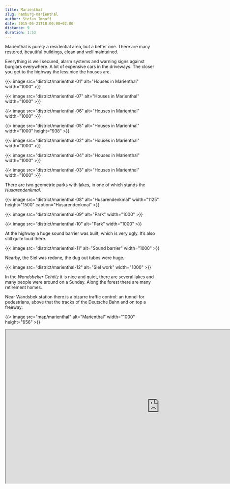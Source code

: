 ```yaml
---
title: Marienthal
slug: hamburg-marienthal
author: Stefan Imhoff
date: 2015-06-21T18:00:00+02:00
distance: 9
duration: 1:53
---
```


Marienthal is purely a residential area, but a better one. There are many restored, beautiful buildings, clean and well maintained.

Everything is well secured, alarm systems and warning signs against burglars everywhere. A lot of expensive cars in the driveways. The closer you get to the highway the less nice the houses are.

{{< image src="district/marienthal-01" alt="Houses in Marienthal" width="1000" >}}

{{< image src="district/marienthal-07" alt="Houses in Marienthal" width="1000" >}}

{{< image src="district/marienthal-06" alt="Houses in Marienthal" width="1000" >}}

{{< image src="district/marienthal-05" alt="Houses in Marienthal" width="1000" height="938" >}}

{{< image src="district/marienthal-02" alt="Houses in Marienthal" width="1000" >}}

{{< image src="district/marienthal-04" alt="Houses in Marienthal" width="1000" >}}

{{< image src="district/marienthal-03" alt="Houses in Marienthal" width="1000" >}}

There are two geometric parks with lakes, in one of which stands the _Husarendenkmal_.

{{< image src="district/marienthal-08" alt="Husarendenkmal" width="1125" height="1500" caption="Husarendenkmal" >}}

{{< image src="district/marienthal-09" alt="Park" width="1000" >}}

{{< image src="district/marienthal-10" alt="Park" width="1000" >}}

At the highway a huge sound barrier was built, which is very ugly. It’s also still quite loud there.

{{< image src="district/marienthal-11" alt="Sound barrier" width="1000" >}}

Nearby, the Siel was redone, the dug out tubes were huge.

{{< image src="district/marienthal-12" alt="Siel work" width="1000" >}}

In the _Wandsbeker Gehölz_ it is nice and quiet, there are several lakes and many people were around on a Sunday. Along the forest there are many retirement homes.

Near Wandsbek station there is a bizarre traffic control: an tunnel for pedestrians, above that the tracks of the Deutsche Bahn and on top a freeway.

{{< image src="map/marienthal" alt="Marienthal" width="1000" height="956" >}}

<iframe class="map" src="https://www.google.com/maps/d/u/0/embed?mid=1-lfaf5JwRwenBQ5K5bkhn2OPlmQ" width="1000" height="500">
</iframe>
